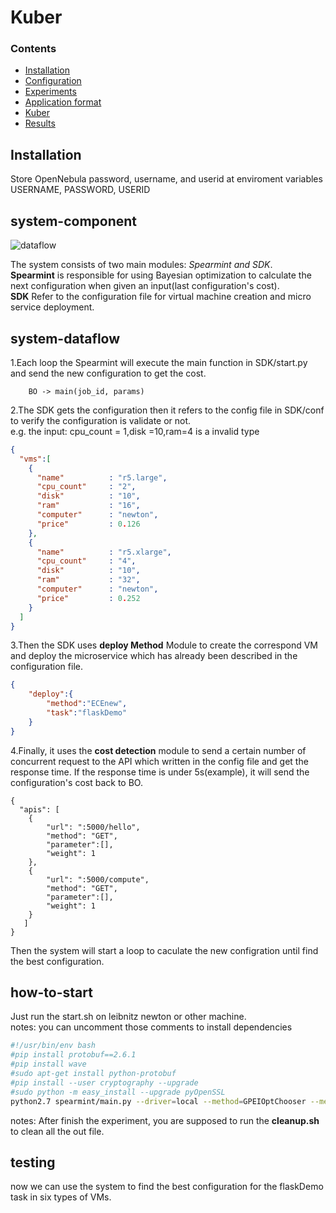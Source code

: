 
# Kuber

### Contents

- [Installation](#Installation)
- [Configuration](#system-component)
- [Experiments](#system-dataflow)
- [Application format](#system-component)
- [Kuber](#how-to-start)
- [Results](#installation)

## Installation

Store OpenNebula password, username, and userid at enviroment variables USERNAME, PASSWORD, USERID

## system-component 

![dataflow](https://raw.githubusercontent.com/resess/athena_paper/master/kali_code/img/dataflow.jpg?token=AGLP5QT3LY4FZHKDYZCYCPS5IYETI)

The system consists of two main modules: *Spearmint and SDK*. </br>
<b>Spearmint</b> is responsible for using Bayesian optimization to calculate the next configuration when given an input(last configuration's cost). </br>
<b>SDK</b> Refer to the configuration file for virtual machine creation and micro service deployment.

## system-dataflow
1.Each loop the Spearmint will execute the main function in SDK/start.py and send the new configuration to get the cost.<br>

```
	BO -> main(job_id, params)
``` 

2.The SDK gets the configuration then it refers to the config file in SDK/conf to verify the configuration is validate or not.  <br>
e.g. the input: cpu_count = 1,disk =10,ram=4 is a invalid type 

```json
{
  "vms":[
    {
      "name"          : "r5.large",
      "cpu_count"     : "2",
      "disk"          : "10",
      "ram"           : "16",
      "computer"      : "newton",
      "price"         : 0.126
    },
    {
      "name"          : "r5.xlarge",
      "cpu_count"     : "4",
      "disk"          : "10",
      "ram"           : "32",
      "computer"      : "newton",
      "price"         : 0.252
    }
  ]
}
```

3.Then the SDK uses **deploy Method** Module to create the correspond VM and deploy the microservice which has already been described in the configuration file. 

```json
{ 
    "deploy":{
        "method":"ECEnew",
        "task":"flaskDemo"
    }
}
```

4.Finally, it uses the **cost detection** module to send a certain number of concurrent request to the API which written in the config file and get the response time. If the response time is under 5s(example), it will send the configuration's cost back to BO.<br>

```
{
  "apis": [
    {
        "url": ":5000/hello",
        "method": "GET",
        "parameter":[],
        "weight": 1
    },
    {
        "url": ":5000/compute",
        "method": "GET",
        "parameter":[],
        "weight": 1
    }
   ]
}
```
Then the system will start a loop to caculate the new configration until find the best configuration.


## how-to-start

Just run the start.sh on leibnitz newton or other machine.<br>
notes: you can uncomment those comments to install dependencies

```bash
#!/usr/bin/env bash
#pip install protobuf==2.6.1
#pip install wave
#sudo apt-get install python-protobuf
#pip install --user cryptography --upgrade
#sudo python -m easy_install --upgrade pyOpenSSL
python2.7 spearmint/main.py --driver=local --method=GPEIOptChooser --method-args=noiseless=1 SDK/sdk.pb

```

notes: After finish the experiment, you are supposed to run the **cleanup.sh** to clean all the out file.

## testing

now we can use the system to find the best configuration for the flaskDemo task in six types of VMs. 
